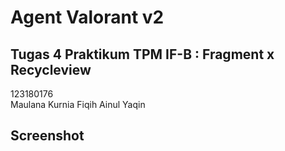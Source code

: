 # Agent Valorant v2
## Tugas 4 Praktikum TPM IF-B : Fragment x Recycleview

123180176 </br>
Maulana Kurnia Fiqih Ainul Yaqin </br>

## Screenshot